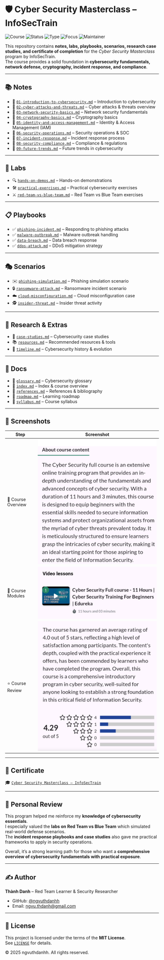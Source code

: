 # 🛡️ Cyber Security Masterclass – InfoSecTrain  

![Course](https://img.shields.io/badge/InfoSecTrain-Cyber%20Security%20Masterclass-darkred?style=flat-square&logo=hackthebox) ![Status](https://img.shields.io/badge/Status-Completed-brightgreen?style=flat-square&logo=verizon) ![Type](https://img.shields.io/badge/Type-Learning%20Project-orange?style=flat-square&logo=notion) ![Focus](https://img.shields.io/badge/Focus-Cybersecurity%20Essentials-informational?style=flat-square&logo=defender) ![Maintainer](https://img.shields.io/badge/Maintainer-Thành%20Danh-blueviolet?style=flat-square&logo=github)


This repository contains **notes, labs, playbooks, scenarios, research case studies, and certificate of completion** for the *Cyber Security Masterclass* program by InfoSecTrain.  
The course provides a solid foundation in **cybersecurity fundamentals, network defense, cryptography, incident response, and compliance**.  

---

## 📚 Notes  

- 📄 [`01-introduction-to-cybersecurity.md`](./notes/01-introduction-to-cybersecurity.md) – Introduction to cybersecurity  
- 📄 [`02-cyber-attacks-and-threats.md`](./notes/02-cyber-attacks-and-threats.md) – Cyber attacks & threats overview  
- 📄 [`03-network-security-basics.md`](./notes/03-network-security-basics.md) – Network security fundamentals  
- 📄 [`04-cryptography-basics.md`](./notes/04-cryptography-basics.md) – Cryptography basics  
- 📄 [`05-identity-and-access-management.md`](./notes/05-identity-and-access-management.md) – Identity & Access Management (IAM)  
- 📄 [`06-security-operations.md`](./notes/06-security-operations.md) – Security operations & SOC  
- 📄 [`07-incident-response.md`](./notes/07-incident-response.md) – Incident response process  
- 📄 [`08-security-compliance.md`](./notes/08-security-compliance.md) – Compliance & regulations  
- 📄 [`09-future-trends.md`](./notes/09-future-trends.md) – Future trends in cybersecurity  

---

## 🧪 Labs  

- 🔍 [`hands-on-demos.md`](./labs/hands-on-demos.md) – Hands-on demonstrations  
- 🛠️ [`practical-exercises.md`](./labs/practical-exercises.md) – Practical cybersecurity exercises  
- ⚔️ [`red-team-vs-blue-team.md`](./labs/red-team-vs-blue-team.md) – Red Team vs Blue Team exercises  

---

## 📋 Playbooks  

- ✅ [`phishing-incident.md`](./playbooks/phishing-incident.md) – Responding to phishing attacks  
- ✅ [`malware-outbreak.md`](./playbooks/malware-outbreak.md) – Malware outbreak handling  
- ✅ [`data-breach.md`](./playbooks/data-breach.md) – Data breach response  
- ✅ [`ddos-attack.md`](./playbooks/ddos-attack.md) – DDoS mitigation strategy  

---

## 🎭 Scenarios  

- ✉️ [`phishing-simulation.md`](./scenarios/phishing-simulation.md) – Phishing simulation scenario  
- 🔒 [`ransomware-attack.md`](./scenarios/ransomware-attack.md) – Ransomware incident scenario  
- ☁️ [`cloud-misconfiguration.md`](./scenarios/cloud-misconfiguration.md) – Cloud misconfiguration case  
- 🕵️ [`insider-threat.md`](./scenarios/insider-threat.md) – Insider threat activity  

---

## 🔬 Research & Extras  

- 📑 [`case-studies.md`](./extras/case-studies.md) – Cybersecurity case studies  
- 📚 [`resources.md`](./extras/resources.md) – Recommended resources & tools  
- 📆 [`timeline.md`](./extras/timeline.md) – Cybersecurity history & evolution  

---

## 📖 Docs  

- 📘 [`glossary.md`](./docs/glossary.md) – Cybersecurity glossary  
- 📘 [`index.md`](./docs/index.md) – Index & course overview  
- 📘 [`references.md`](./docs/references.md) – References & bibliography  
- 📘 [`roadmap.md`](./docs/roadmap.md) – Learning roadmap  
- 📘 [`syllabus.md`](./docs/syllabus.md) – Course syllabus  

---

## 📸 Screenshots  

| Step                  | Screenshot |
|-----------------------|------------|
| 🏫 Course Overview    | ![](./sreenshots/Cursa-About.png) |
| 📘 Course Modules     | ![](./sreenshots/Cursa-Course.png) |
| ⭐ Course Review      | ![](./sreenshots/Cursa-Review.png) |

---

## 📜 Certificate  

🎓 [`Cyber Security Masterclass – InfoSecTrain`](./cert/Cyber%20Security%20Masterclass%20by%20INFOSEC%20TRAIN.jpg)  

---

## 📝 Personal Review  

This program helped me reinforce my **knowledge of cybersecurity essentials**.  
I especially valued the **labs on Red Team vs Blue Team** which simulated real-world defense scenarios.  
The **incident response playbooks and case studies** also gave me practical frameworks to apply in security operations.  

Overall, it’s a strong learning path for those who want a **comprehensive overview of cybersecurity fundamentals with practical exposure**.  

---

## ✍️ Author  

**Thành Danh** – Red Team Learner & Security Researcher  

- GitHub: [@ngvuthdanhh](https://github.com/ngvuthdanhh)  
- Email: ngvu.thdanh@gmail.com  

---

## 📄 License  

This project is licensed under the terms of the **MIT License**.  
See [`LICENSE`](./LICENSE) for details.  

© 2025 ngvuthdanhh. All rights reserved.  
